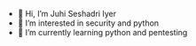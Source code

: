 - 👋 Hi, I’m Juhi Seshadri Iyer
- 👀 I’m interested in security and python
- 🌱 I’m currently learning python and pentesting


<!---
juhiiyer/juhiiyer is a ✨ special ✨ repository because its `README.md` (this file) appears on your GitHub profile.
You can click the Preview link to take a look at your changes.
--->
